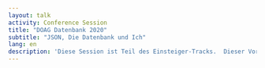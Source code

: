 ```yaml
---
layout: talk
activity: Conference Session
title: "DOAG Datenbank 2020"
subtitle: "JSON, Die Datenbank und Ich"
lang: en
description: 'Diese Session ist Teil des Einsteiger-Tracks.  Dieser Vortrag klärt die wichtigsten Fragen rund um JSON und die Oracle Datenbank:  Wie kommen JSON Dokumente in die Datenbank hinein? Wann speichere ich die JSON Dokumente und wann verteile ich die Inhalte auf Relationen? Wie verwandle ich Dokumente in Daten und wie erzeuge ich aus Daten JSON Dateien? Wie beschleunige ich Abfragen auf große Mengen JSON Dokumente Auf welchem Weg stelle ich JSON Dokumente wieder bereit? Die Fragen werden anhand von Beispielen und Demos geklärt.  Dieser Votrag enthält ausführliche Live-Demos. Alle Demos werden zum Download bereit gestellt.'
---
```

